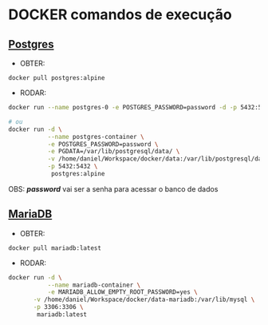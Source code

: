 # DOCKER comandos de execução


## [Postgres](https://hub.docker.com/_/postgres)

* OBTER: 
```
docker pull postgres:alpine
```

* RODAR: 
```sh
docker run --name postgres-0 -e POSTGRES_PASSWORD=password -d -p 5432:5432 postgres:alpine

# ou
docker run -d \
           --name postgres-container \
           -e POSTGRES_PASSWORD=password \
           -e PGDATA=/var/lib/postgresql/data/ \
           -v /home/daniel/Workspace/docker/data:/var/lib/postgresql/data \
           -p 5432:5432 \
            postgres:alpine

```
OBS: ***password*** vai ser a senha para acessar o banco de dados


## [MariaDB](https://hub.docker.com/_/mariadb)
* OBTER: 
```
docker pull mariadb:latest
```

* RODAR: 
```sh
docker run -d \
           --name mariadb-container \
           -e MARIADB_ALLOW_EMPTY_ROOT_PASSWORD=yes \
	   -v /home/daniel/Workspace/docker/data-mariadb:/var/lib/mysql \
	   -p 3306:3306 \
	    mariadb:latest

```
